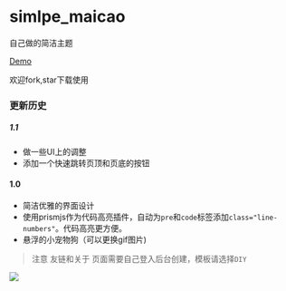 # simlpe_maicao
自己做的简洁主题

[Demo](http://maicao.fun)

欢迎fork,star下载使用
### 更新历史
##### 1.1
- 做一些UI上的调整
- 添加一个快速跳转页顶和页底的按钮

#### 1.0
- 简洁优雅的界面设计
- 使用prismjs作为代码高亮插件，自动为`pre`和`code`标签添加`class="line-numbers"`。代码高亮更方便。
- 悬浮的小宠物狗（可以更换gif图片)

> 注意 友链和关于 页面需要自己登入后台创建，模板请选择`DIY`


![](http://maicao.fun/usr/themes/simple_maicao/preview/home.jpg)
